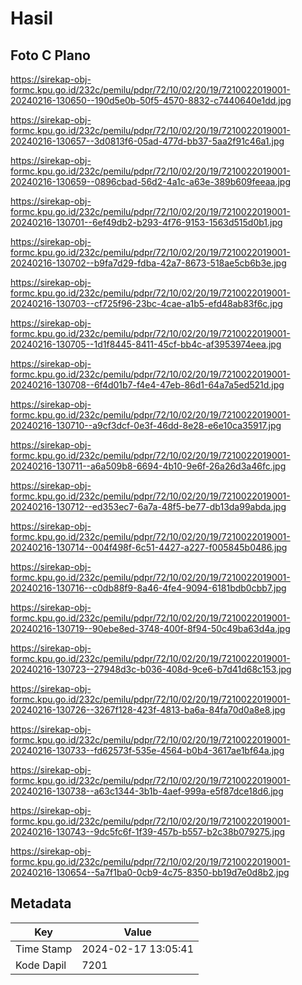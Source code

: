 # Hasil

## Foto C Plano

https://sirekap-obj-formc.kpu.go.id/232c/pemilu/pdpr/72/10/02/20/19/7210022019001-20240216-130650--190d5e0b-50f5-4570-8832-c7440640e1dd.jpg

https://sirekap-obj-formc.kpu.go.id/232c/pemilu/pdpr/72/10/02/20/19/7210022019001-20240216-130657--3d0813f6-05ad-477d-bb37-5aa2f91c46a1.jpg

https://sirekap-obj-formc.kpu.go.id/232c/pemilu/pdpr/72/10/02/20/19/7210022019001-20240216-130659--0896cbad-56d2-4a1c-a63e-389b609feeaa.jpg

https://sirekap-obj-formc.kpu.go.id/232c/pemilu/pdpr/72/10/02/20/19/7210022019001-20240216-130701--6ef49db2-b293-4f76-9153-1563d515d0b1.jpg

https://sirekap-obj-formc.kpu.go.id/232c/pemilu/pdpr/72/10/02/20/19/7210022019001-20240216-130702--b9fa7d29-fdba-42a7-8673-518ae5cb6b3e.jpg

https://sirekap-obj-formc.kpu.go.id/232c/pemilu/pdpr/72/10/02/20/19/7210022019001-20240216-130703--cf725f96-23bc-4cae-a1b5-efd48ab83f6c.jpg

https://sirekap-obj-formc.kpu.go.id/232c/pemilu/pdpr/72/10/02/20/19/7210022019001-20240216-130705--1d1f8445-8411-45cf-bb4c-af3953974eea.jpg

https://sirekap-obj-formc.kpu.go.id/232c/pemilu/pdpr/72/10/02/20/19/7210022019001-20240216-130708--6f4d01b7-f4e4-47eb-86d1-64a7a5ed521d.jpg

https://sirekap-obj-formc.kpu.go.id/232c/pemilu/pdpr/72/10/02/20/19/7210022019001-20240216-130710--a9cf3dcf-0e3f-46dd-8e28-e6e10ca35917.jpg

https://sirekap-obj-formc.kpu.go.id/232c/pemilu/pdpr/72/10/02/20/19/7210022019001-20240216-130711--a6a509b8-6694-4b10-9e6f-26a26d3a46fc.jpg

https://sirekap-obj-formc.kpu.go.id/232c/pemilu/pdpr/72/10/02/20/19/7210022019001-20240216-130712--ed353ec7-6a7a-48f5-be77-db13da99abda.jpg

https://sirekap-obj-formc.kpu.go.id/232c/pemilu/pdpr/72/10/02/20/19/7210022019001-20240216-130714--004f498f-6c51-4427-a227-f005845b0486.jpg

https://sirekap-obj-formc.kpu.go.id/232c/pemilu/pdpr/72/10/02/20/19/7210022019001-20240216-130716--c0db88f9-8a46-4fe4-9094-6181bdb0cbb7.jpg

https://sirekap-obj-formc.kpu.go.id/232c/pemilu/pdpr/72/10/02/20/19/7210022019001-20240216-130719--90ebe8ed-3748-400f-8f94-50c49ba63d4a.jpg

https://sirekap-obj-formc.kpu.go.id/232c/pemilu/pdpr/72/10/02/20/19/7210022019001-20240216-130723--27948d3c-b036-408d-9ce6-b7d41d68c153.jpg

https://sirekap-obj-formc.kpu.go.id/232c/pemilu/pdpr/72/10/02/20/19/7210022019001-20240216-130726--3267f128-423f-4813-ba6a-84fa70d0a8e8.jpg

https://sirekap-obj-formc.kpu.go.id/232c/pemilu/pdpr/72/10/02/20/19/7210022019001-20240216-130733--fd62573f-535e-4564-b0b4-3617ae1bf64a.jpg

https://sirekap-obj-formc.kpu.go.id/232c/pemilu/pdpr/72/10/02/20/19/7210022019001-20240216-130738--a63c1344-3b1b-4aef-999a-e5f87dce18d6.jpg

https://sirekap-obj-formc.kpu.go.id/232c/pemilu/pdpr/72/10/02/20/19/7210022019001-20240216-130743--9dc5fc6f-1f39-457b-b557-b2c38b079275.jpg

https://sirekap-obj-formc.kpu.go.id/232c/pemilu/pdpr/72/10/02/20/19/7210022019001-20240216-130654--5a7f1ba0-0cb9-4c75-8350-bb19d7e0d8b2.jpg


## Metadata

| Key        | Value               |
| ---------- | ------------------- |
| Time Stamp | 2024-02-17 13:05:41 |
| Kode Dapil | 7201                |



